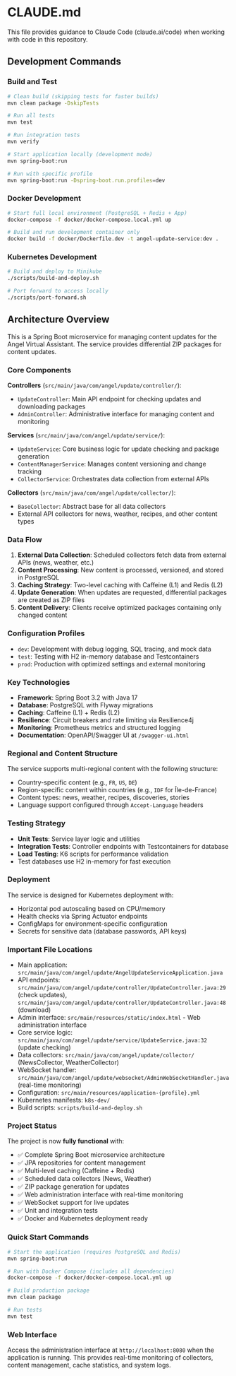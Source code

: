 # CLAUDE.md

This file provides guidance to Claude Code (claude.ai/code) when working with code in this repository.

## Development Commands

### Build and Test
```bash
# Clean build (skipping tests for faster builds)
mvn clean package -DskipTests

# Run all tests
mvn test

# Run integration tests
mvn verify

# Start application locally (development mode)
mvn spring-boot:run

# Run with specific profile
mvn spring-boot:run -Dspring-boot.run.profiles=dev
```

### Docker Development
```bash
# Start full local environment (PostgreSQL + Redis + App)
docker-compose -f docker/docker-compose.local.yml up

# Build and run development container only
docker build -f docker/Dockerfile.dev -t angel-update-service:dev .
```

### Kubernetes Development
```bash
# Build and deploy to Minikube
./scripts/build-and-deploy.sh

# Port forward to access locally
./scripts/port-forward.sh
```

## Architecture Overview

This is a Spring Boot microservice for managing content updates for the Angel Virtual Assistant. The service provides differential ZIP packages for content updates.

### Core Components

**Controllers** (`src/main/java/com/angel/update/controller/`):
- `UpdateController`: Main API endpoint for checking updates and downloading packages
- `AdminController`: Administrative interface for managing content and monitoring

**Services** (`src/main/java/com/angel/update/service/`):
- `UpdateService`: Core business logic for update checking and package generation
- `ContentManagerService`: Manages content versioning and change tracking
- `CollectorService`: Orchestrates data collection from external APIs

**Collectors** (`src/main/java/com/angel/update/collector/`):
- `BaseCollector`: Abstract base for all data collectors
- External API collectors for news, weather, recipes, and other content types

### Data Flow

1. **External Data Collection**: Scheduled collectors fetch data from external APIs (news, weather, etc.)
2. **Content Processing**: New content is processed, versioned, and stored in PostgreSQL
3. **Caching Strategy**: Two-level caching with Caffeine (L1) and Redis (L2)
4. **Update Generation**: When updates are requested, differential packages are created as ZIP files
5. **Content Delivery**: Clients receive optimized packages containing only changed content

### Configuration Profiles

- `dev`: Development with debug logging, SQL tracing, and mock data
- `test`: Testing with H2 in-memory database and Testcontainers
- `prod`: Production with optimized settings and external monitoring

### Key Technologies

- **Framework**: Spring Boot 3.2 with Java 17
- **Database**: PostgreSQL with Flyway migrations
- **Caching**: Caffeine (L1) + Redis (L2)
- **Resilience**: Circuit breakers and rate limiting via Resilience4j
- **Monitoring**: Prometheus metrics and structured logging
- **Documentation**: OpenAPI/Swagger UI at `/swagger-ui.html`

### Regional and Content Structure

The service supports multi-regional content with the following structure:
- Country-specific content (e.g., `FR`, `US`, `DE`)
- Region-specific content within countries (e.g., `IDF` for Île-de-France)
- Content types: news, weather, recipes, discoveries, stories
- Language support configured through `Accept-Language` headers

### Testing Strategy

- **Unit Tests**: Service layer logic and utilities
- **Integration Tests**: Controller endpoints with Testcontainers for database
- **Load Testing**: K6 scripts for performance validation
- Test databases use H2 in-memory for fast execution

### Deployment

The service is designed for Kubernetes deployment with:
- Horizontal pod autoscaling based on CPU/memory
- Health checks via Spring Actuator endpoints
- ConfigMaps for environment-specific configuration
- Secrets for sensitive data (database passwords, API keys)

### Important File Locations

- Main application: `src/main/java/com/angel/update/AngelUpdateServiceApplication.java`
- API endpoints: `src/main/java/com/angel/update/controller/UpdateController.java:29` (check updates), `src/main/java/com/angel/update/controller/UpdateController.java:48` (download)
- Admin interface: `src/main/resources/static/index.html` - Web administration interface
- Core service logic: `src/main/java/com/angel/update/service/UpdateService.java:32` (update checking)
- Data collectors: `src/main/java/com/angel/update/collector/` (NewsCollector, WeatherCollector)
- WebSocket handler: `src/main/java/com/angel/update/websocket/AdminWebSocketHandler.java` (real-time monitoring)
- Configuration: `src/main/resources/application-{profile}.yml`
- Kubernetes manifests: `k8s-dev/`
- Build scripts: `scripts/build-and-deploy.sh`

### Project Status

The project is now **fully functional** with:
- ✅ Complete Spring Boot microservice architecture
- ✅ JPA repositories for content management
- ✅ Multi-level caching (Caffeine + Redis)
- ✅ Scheduled data collectors (News, Weather)
- ✅ ZIP package generation for updates
- ✅ Web administration interface with real-time monitoring
- ✅ WebSocket support for live updates
- ✅ Unit and integration tests
- ✅ Docker and Kubernetes deployment ready

### Quick Start Commands

```bash
# Start the application (requires PostgreSQL and Redis)
mvn spring-boot:run

# Run with Docker Compose (includes all dependencies)
docker-compose -f docker/docker-compose.local.yml up

# Build production package
mvn clean package

# Run tests
mvn test
```

### Web Interface

Access the administration interface at `http://localhost:8080` when the application is running. This provides real-time monitoring of collectors, content management, cache statistics, and system logs.